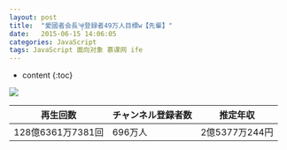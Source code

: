 ```yaml
---
layout: post
title:  "愛國者会長༆登録者49万人目標w【先輩】"
date:   2015-06-15 14:06:05
categories: JavaScript
tags: JavaScript 面向对象 慕课网 ife
---
```


* content
{:toc}


![](https://yt3.ggpht.com/g-JS63M0MMWgDDbt0jYhi7svMq79hBax4GtR1Or1kC9WgbeyjbgVOmcV6yNLrFv4_TBffi9s=s176-c-k-c0x00ffffff-no-rj)

|  再生回数  |  チャンネル登録者数  |  推定年収  |
| ---- | ---- | ---- |
|  128億6361万7381回  |  696万人  |  2億5377万244円  |



